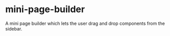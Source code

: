 # mini-page-builder
A mini page builder which lets the user drag and drop components from the sidebar.
